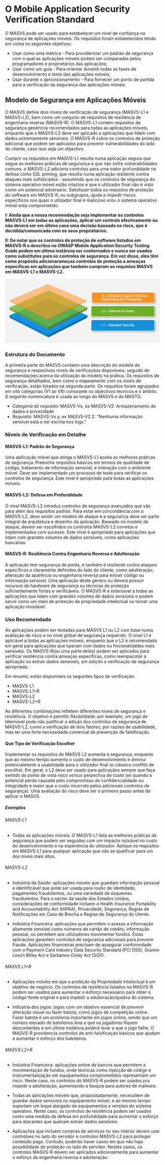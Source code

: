# O Mobile Application Security Verification Standard

O MASVS pode ser usado para estabelecer um nível de confiança na segurança de aplicações móveis. Os requisitos foram estabelecidos tendo em conta os seguintes objetivos:

- Usar como uma métrica - Para providenciar um padrão de segurança com o qual as aplicações móveis podem ser comparadas pelos programadores e proprietários das aplicações;
- Usar como um guia - Para orientar durante todas as fases de desenvolvimento e teste das aplicações móveis;
- Usar durante o aprovisionamento - Para fornecer um ponto de partida para a verificação da segurança das aplicações móveis.

## Modelo de Segurança em Aplicações Móveis

O MASVS define dois níveis de verificação de segurança (MASVS-L1 e MASVS-L2), bem como um conjunto de requisitos de resiliência de engenharia reversa (MASVS-R). O MASVS-L1 contém requisitos de segurança genéricos recomendados para todas as aplicações móveis, enquanto que o MASVS-L2 deve ser aplicado a aplicações que lidam com dados extremamente sensíveis. O MASVS-R cobre os controlos de proteção adicional que podem ser aplicados para prevenir vulnerabilidades do lado do cliente, caso isso seja um objectivo.

Cumprir os requisitos em MASVS-L1 resulta numa aplicação segura que segue as melhores práticas de segurança e que não sofre vulnerabilidades comuns. o MASVS-L2 adiciona controlos para uma maior profundidade na defesa como SSL pinning, que resulta numa aplicação resiliente contra ataques mais sofisticados - assumindo que os controlos de segurança do sistema operativo móvel estão intactos e que o utilizador final não é visto como um potencial adversário. Satisfazer todos os requsitos de proteção do software em MASVS-R, ou subgrupos, ajuda a impedir riscos especificos nos quais o utilzador final é malicioso e/ou o sistema operativo móvel está comprometido.

**I: Ainda que a nossa recomendação seja implementar os controlos MASVS-L1 em todas as aplicações, aplicar um controlo efectivamente ou não deverá ser em último caso uma decisão baseada no risco, que é decidida/comunicada com os seus proprietários.**

**II: De notar que os controlos de proteção de software listados em MASVS-R e descritos no OWASP Mobile Application Security Testing Guide podem em última instância ser contornados e nunca ser usados como substitutos para os controlos de segurança. Em vez disso, eles têm como propósito adicionarameças controlos de proteção a ameaças específicas em aplicações que também cumpram os requistos MASVS em MASVS-L1 e MASVS-L2.**

![Níveis de Verificação](images/masvs-levels-new.jpg)

### Estrutura do Documento

A primeira parte do MASVS contaem uma descrição do modelo de segurança e respectivos níveis de verificaçãos disponiveis, seguido de recomendações acerca da utilização do modelo na prática.  Os requisitos de segurança detalhados, bem como o mapeamento com os níveis de verificação, estão listados na segunda parte. Os requsitos foram agrupados em oito categorias (V1 ao V8) consoante os objectivos tecnicos e o âmbito. A seguinte numencatura é usada ao longo do MASVS e do MASTG:

- *Categoria do requisito:* MASVS-Vx, ex MASVS-V2: Armazenamento de dados e privacidade
- *Requisito:* MASVS-Vx.y, ex MASVS-V2.2: "Nenhuma informação sensível está a ser escrita nos logs."  

### Níveis de Verificação em Detalhe

#### MASVS-L1: Padrão de Segurança

Uma apllicação móvel que atinga o MASVS-L1 aceita as melhores práticas de segurança. Preenche requisitos básicos em termos de qualidade de código, tratamento de informação sensível, e interação com o ambiente móvel. Deve ser implementado um processo de teste para verificar os controlos de segurança. Este nível é apropriado para todas as aplicações móveis.

#### MASVS-L2: Defesa em Profundidade

O nível MASVS-L2 introduz controlos de segurança avançados que vão para além dos requisitos padrão. Para estar em concordância com o MASVS-L2, deve existir um modelo de ataque e a segurança deve ser parte integral da arquitetura e desenho da aplicação. Baseado no modelo de ataque, devem ser escolhidos os controlos MASVS-L2 corretos e implementados com sucesso. Este nível é apropriado para aplicações que lidam com grandes volumes de dados sensíveis, como aplicações bancárias.

#### MASVS-R: Resiliência Contra Engenharia Reversa e Adulteração

A aplicação tem segurança de ponta, e também é resiliente contra ataques específicos e claramente definidos do lado do cliente, como adulteração, alteração da aparência ou engenharia reversa para extrair código ou informação sensivel. Uma aplicação deste género ou deverá possuir recursos de hardware de segurança ou técnicas de proteção suficientemente fortes e verificáveis. O MASVS-R é extensível a todas as aplicações que lidam com grandes volumes de dados sensíveis e podem servir como um meio de proteção de propriedade intelectual ou tornar uma aplicação inviolável.

### Uso Recomendado

As aplicações podem ser testadas para MASVS L1 ou L2 com base numa avaliação de risco e no nível global de segurança requerido. O nível L1 é aplicável a todas as aplicações móveis, enquanto que o L2 é recomendado em geral para aplicações que operam com dados ou fincionalidades mais sensivéis. Os MASVS-R(ou uma parte deles) podem ser aplicados para verificar resiliência contra ameaças especificas, como reempacotar a aplicação ou extrair dados sensiveis, *em adição* a verificação de segurança apropriada.

Em resumo, estão disponíveis os seguintes tipos de verificação:

- MASVS-L1
- MASVS-L1+R
- MASVS-L2
- MASVS-L2+R

As diferentes combinações refletem diferentes níveis de segurança e resiliência. O objetivo é permitir flexibilidade: por exemplo, um jogo de télemovel pode não justificar a adição dos controlos de segurança de MASVS-L2, como a verificação de dois fatores, por razões de usabilidade, mas ter uma forte necessidade comercial de prevenção de falsificação.

#### Que Tipo de Verificação Escolher

Implementar os requisitos do MASVS L2 aumenta a segurança, enquanto que ao mesmo tempo aumenta o custo de desenvolvimento e diminui potencialmente a usabilidade para o utilizador final (o clássico conflito de escolha). Em geral, o L2 deve ser usado para aplicaçãos sempre que faça sentido do ponto de vista risco *versus* perpectiva de custo (ex quando a potencial perda causada pelo compromisso de confidencialidade ou integridade é maior que o custo incorrido pelos adicionais controlos de segurança). Uma avaliação do risco deve ser o primeiro passo antes de aplicar o MASVS.

##### Exemplos

###### MASVS-L1

- Todas as aplicações móveis. O MASVS-L1 lista as melhores práticas de segurança que podem ser seguidas com um impacto razoável no custo do desenvolvimento e na experiência do utilizador. Aplique os requisitos em MASVS-L1 para qualquer aplicação que não se qualificar para um dos níveis mais altos.

<!-- \pagebreak -->

###### MASVS-L2

- Indústria da Saúde: aplicações móveis que guardam informação pessoal e identificável que pode ser usada para roubo de identidade, pagamentos fraudulentos, ou uma variedade de esquemas fraudulentos. Para o sector da saúde dos Estados Unidos, considerações de conformidade incluem a Health Insurance Portability and Accountability Act (HIPAA), Privacidade, Segurança, Regras de Notificações em Caso de Brecha e Regras de Segurança do Utente.

- Indústria Financeira: aplicações que permitem o acesso a informação altamente sensível como números de cartão de crédito, informação pessoal, ou permitem aos utilizadores movimentar fundos. Estas aplicações garantem controlos de segurança adicionais para prevenir fraude. Aplicações financeiras precisam de assegurar conformidade com o Payment Card Industry Data Security Standard (PCI DSS), Gramm Leech Bliley Act e Sarbanes-Oxley Act (SOX).

###### MASVS L1+R

- Aplicações móveis em que a proteção da Propriedade Intelectual é um objetivo de negócio. Os controlos de resiliência listados na MASVS-R podem ser usados para aumentar o esforço necessário para obter o código-fonte original e para impedir a adulteração/quebra do sistema.

- Indústria dos jogos: jogos com um objetivo essencial de prevenir alteração visual ou fazer batota, como jogos de competição online. Fazer batota é um problema importante em jogos online, sendo que um número elevado de batoteiros leva a que os jogadores fiquem descontentes e em última instância poderá levar a que o jogo falhe. O MASVS-R providencia controlos de anti-falsificação básicos que ajudam a aumentar o esforço dos batoteiros.

###### MASVS L2+R

- Indústria Financeira: aplicações online de bancos que permitem a movimentação de fundos, onde técnicas como injecção de código e instrumentalização em equipamentos comprometidos representam um risco. Neste caso, os controlos do MASVS-R podem ser usados pra impedir a adulteração, aumentando a fasquia para autores de malware.

- Todas as aplicações móveis que, propositadamente, necessitem de guardar dados sensíveis no equipamento móvel, e ao mesmo tempo suportam um leque alargado de equipamentos e versões do sistema operativo. Neste caso, os controlos de resiliência podem ser usados como uma medida da defesa em profundidade para aumentar o esforço para atacantes que queiram extrair dados sensíveis.

- Aplicações que incluem compras de serviços no seu interior devem usar controloes no lado do servidor e controlos MASVS-L2 para proteger conteúdo pago. Contudo, poderão haver casos em que não haja possibilidade de proteção no lado do servidor. Nestes casos, os controlos MASVS-R devem ser aplicados adicionalmente para aumentar o esforço da engenharia reversa e adulteração.
